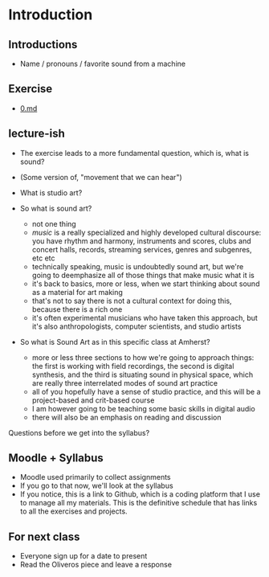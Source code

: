 # Introduction


## Introductions
- Name / pronouns / favorite sound from a machine

## Exercise
- [0.md](.workshops/listening.md)

## lecture-ish
- The exercise leads to a more fundamental question, which is, what is sound?
- (Some version of, "movement that we can hear")

- What is studio art?

- So what is sound art?
    - not one thing
    - _music_ is a really specialized and highly developed cultural discourse: you have rhythm and harmony, instruments and scores, clubs and concert halls, records, streaming services, genres and subgenres, etc etc
    - technically speaking, music is undoubtedly sound art, but we're going to deemphasize all of those things that make music what it is
    - it's back to basics, more or less, when we start thinking about sound as a material for art making
    - that's not to say there is not a cultural context for doing this, because there is a rich one
    - it's often experimental musicians who have taken this approach, but it's also anthropologists, computer scientists, and studio artists

- So what is Sound Art as in this specific class at Amherst?
    - more or less three sections to how we're going to approach things: the first is working with field recordings, the second is digital synthesis, and the third is situating sound in physical space, which are really three interrelated modes of sound art practice
    - all of you hopefully have a sense of studio practice, and this will be a project-based and crit-based course
    - I am however going to be teaching some basic skills in digital audio
    - there will also be an emphasis on reading and discussion


Questions before we get into the syllabus?

## Moodle + Syllabus
- Moodle used primarily to collect assignments
- If you go to that now, we'll look at the syllabus
- If you notice, this is a link to Github, which is a coding platform that I use to manage all my materials. This is the definitive schedule that has links to all the exercises and projects.


## For next class
- Everyone sign up for a date to present
- Read the Oliveros piece and leave a response


